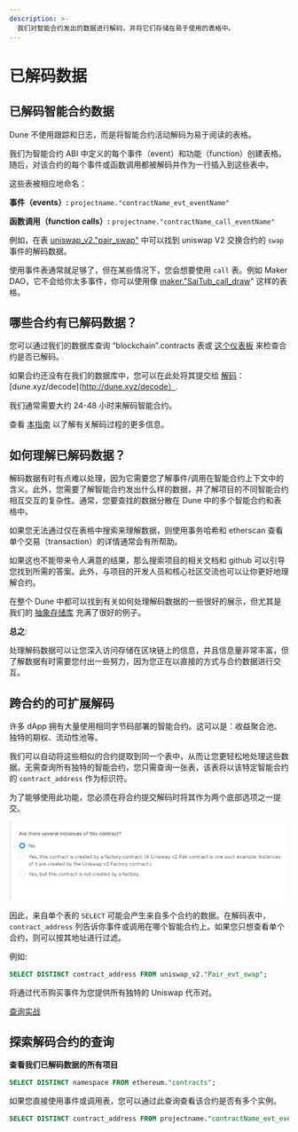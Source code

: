 ```yaml
---
description: >-
  我们对智能合约发出的数据进行解码，并将它们存储在易于使用的表格中。
---
```


# 已解码数据

## 已解码智能合约数据

Dune 不使用跟踪和日志，而是将智能合约活动解码为易于阅读的表格。

我们为智能合约 ABI 中定义的每个事件（event）和功能（function）创建表格。随后，对该合约的每个事件或函数调用都被解码并作为一行插入到这些表中。

这些表被相应地命名：

**事件（events）:** `projectname."contractName_evt_eventName"`

**函数调用（function calls）:** `projectname."contractName_call_eventName"`

例如，在表 [uniswap\_v2."pair\_swap"](https://dune.xyz/queries/38968) 中可以找到 uniswap V2 交换合约的 `swap` 事件的解码数据。

使用事件表通常就足够了，但在某些情况下，您会想要使用 `call` 表。例如 Maker DAO，它不会给你太多事件，你可以使用像 [maker."SaiTub\_call\_draw](https://dune.xyz/queries/38974)" 这样的表格。

## 哪些合约有已解码数据？

您可以通过我们的数据库查询 “blockchain”.contracts 表或 [这个仪表板](https://dune.xyz/0xBoxer/Is-my-Contract-decoded-yet) 来检查合约是否已解码。

如果合约还没有在我们的数据库中，您可以在此处将其提交给 [解码](../../duneapp/adding-new-contracts.md)：[dune.xyz/decode](http://dune.xyz/decode）.

我们通常需要大约 24-48 小时来解码智能合约。

查看 [本指南](../../duneapp/adding-new-contracts.md) 以了解有关解码过程的更多信息。

## 如何理解已解码数据？

解码数据有时有点难以处理，因为它需要您了解事件/调用在智能合约上下文中的含义。此外，您需要了解智能合约发出什么样的数据，并了解项目的不同智能合约相互交互的复杂性。通常，您要查找的数据分散在 Dune 中的多个智能合约和表格中。

如果您无法通过仅在表格中搜索来理解数据，则使用事务哈希和 etherscan 查看单个交易（transaction）的详情通常会有所帮助。

如果这也不能带来令人满意的结果，那么搜索项目的相关文档和 github 可以引导您找到所需的答案。此外，与项目的开发人员和核心社区交流也可以让你更好地理解合约。

在整个 Dune 中都可以找到有关如何处理解码数据的一些很好的展示，但尤其是我们的 [抽象存储库](https://github.com/duneanalytics/abstractions) 充满了很好的例子。

**总之**:

处理解码数据可以让您深入访问存储在区块链上的信息，并且信息量非常丰富，但了解数据有时需要您付出一些努力，因为您正在以直接的方式与合约数据进行交互。

## 跨合约的可扩展解码

许多 dApp 拥有大量使用相同字节码部署的智能合约。这可以是：收益聚合池、独特的期权、流动性池等。

我们可以自动将这些相似的合约提取到同一个表中，从而让您更轻松地处理这些数据。无需查询所有独特的智能合约，您只需查询一张表，该表将以该特定智能合约的 `contract_address` 作为标识符。

为了能够使用此功能，您必须在将合约提交解码时将其作为两个底部选项之一提交。

![](<../../.gitbook/assets/image (23).png>)

因此，来自单个表的 `SELECT` 可能会产生来自多个合约的数据。在解码表中，`contract_address` 列告诉你事件或调用在哪个智能合约上。如果您只想查看单个合约，则可以按其地址进行过滤。

例如:

```sql
SELECT DISTINCT contract_address FROM uniswap_v2."Pair_evt_swap";
```

将通过代币购买事件为您提供所有独特的 Uniswap 代币对。

[查询实战](https://dune.xyz/queries/39006)

## **探索解码合约的查询**

**查看我们已解码数据的所有项目**

```sql
SELECT DISTINCT namespace FROM ethereum."contracts";
```

如果您直接使用事件或调用表，您可以通过此查询查看该合约是否有多个实例。

```sql
SELECT DISTINCT contract_address FROM projectname."contractName_evt_eventName";
```

